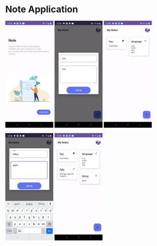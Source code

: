 # Note Application

<img
  width="30%"
  src="ss.png"/>
<img
  width="30%"
  src="ss1.png"/>
<img
  width="30%"
  src="ss2.png"/>

<img
  width="30%"
  src="ss3.png"/>
<img
  width="30%"
  src="ss4.png"/>
